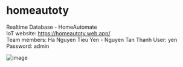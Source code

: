 # homeautoty
Realtime Database - HomeAutomate <br/>
IoT website: https://homeautoty.web.app/ <br/>
Team members: Ha Nguyen Tieu Yen - Nguyen Tan Thanh 
User: yen
Password: admin

![image](https://github.com/user-attachments/assets/39953db7-2e23-487a-97cc-9102f631c076)
